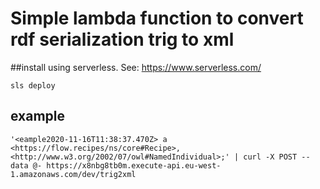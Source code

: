 # Simple lambda function to convert rdf serialization trig to xml

##install
using serverless. See: https://www.serverless.com/

```
sls deploy
```


## example

```
'<eample2020-11-16T11:38:37.470Z> a <https://flow.recipes/ns/core#Recipe>, <http://www.w3.org/2002/07/owl#NamedIndividual>;' | curl -X POST --data @- https://x8nbg8tb0m.execute-api.eu-west-1.amazonaws.com/dev/trig2xml
```
